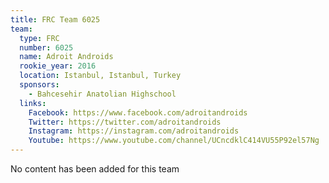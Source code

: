 ```yaml
---
title: FRC Team 6025
team:
  type: FRC
  number: 6025
  name: Adroit Androids
  rookie_year: 2016
  location: Istanbul, Istanbul, Turkey
  sponsors:
    - Bahcesehir Anatolian Highschool
  links:
    Facebook: https://www.facebook.com/adroitandroids
    Twitter: https://twitter.com/adroitandroids
    Instagram: https://instagram.com/adroitandroids
    Youtube: https://www.youtube.com/channel/UCncdklC414VU55P92el57Ng
--- 
```

No content has been added for this team
